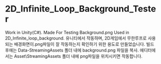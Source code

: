 # 2D_Infinite_Loop_Background_Tester
Work in Unity(C#). Made For Testing Background.png Used in 2D_Infinite_loop_background. 유니티에서 작동하며, 2D게임에서 무한루프로 사용되는 배경화면이.png파일이 잘 작동하는지 확인하기 위한 용도로 만들었습니다. 빌드 후에는 Data-StreamingAssets 폴더 내에 background.png 파일을 복사. 에디터에서는 Asset\StreamingAssets  폴더 내에 png파일을 위치시키면 작동합니다.
